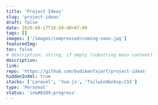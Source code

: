 ```yaml
---
title: 'Project Ideas'
slug: 'project-ideas'
draft: false
date: 2020-08-17T16:58:40+07:00
tags: []
images: ['/images/compressed/coming-soon.jpg']
featuredImg:
toc: false
# description: string, if empty (substring main content)
description:
link:
repo: 'https://github.com/budimanfajarf/project-ideas'
hiddenInXml: true
stacks: ['Laravel', 'Vue.js', 'Tailwind&nbsp;CSS']
type: 'Personal'
status: 'in&#8209;progress'
---
```

